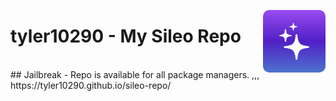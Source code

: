 <p align="right">
  <img align="left" height="100" src="https://raw.githubusercontent.com/tyler10290/sileo-repo/main/assets/repo/icon.png" alt="Repo Icon" style="float: right; border-radius: 10px;"/>
</p>
<h1 align="left">tyler10290 - My Sileo Repo</h1>
<br>
## Jailbreak - Repo is available for all package managers.
,,,
https://tyler10290.github.io/sileo-repo/
<br>
